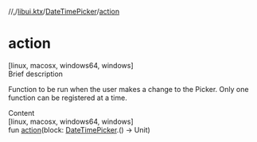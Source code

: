 //[.](../../index.md)/[libui.ktx](../index.md)/[DateTimePicker](index.md)/[action](action.md)



# action  
[linux, macosx, windows64, windows]  
Brief description  


Function to be run when the user makes a change to the Picker. Only one function can be registered at a time.

  
  
  
Content  
[linux, macosx, windows64, windows]  
fun [action](action.md)(block: [DateTimePicker](index.md).() -> Unit)  



